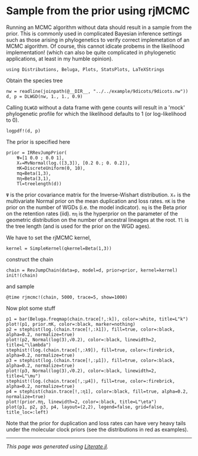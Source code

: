 
# Sample from the prior using rjMCMC

Running an MCMC algorithm without data should result in a sample from the prior.
This is commonly used in complicated Bayesian inference settings such as those
arising in phylogenetics to verify correct implemetation of an MCMC algorithm.
Of course, this cannot idicate probems in the likelihood implementation! (which
can also be quite complicated in phylogenetic applications, at least in my humble
opinion).

```@example prior
using Distributions, Beluga, Plots, StatsPlots, LaTeXStrings
```

Obtain the species tree

```@example prior
nw = readline(joinpath(@__DIR__, "../../example/9dicots/9dicots.nw"))
d, p = DLWGD(nw, 1., 1., 0.9)
```

Calling `DLWGD` without a data frame with gene counts will result in a 'mock'
phylogenetic profile for which the likelihood defaults to 1 (or log-likelihood
to 0).

```@example prior
logpdf!(d, p)
```

The prior is specified here

```@example prior
prior = IRRevJumpPrior(
    Ψ=[1 0.0 ; 0.0 1],
    X₀=MvNormal(log.([3,3]), [0.2 0.; 0. 0.2]),
    πK=DiscreteUniform(0, 10),
    πq=Beta(1,3),
    πη=Beta(3,1),
    Tl=treelength(d))
```

`Ψ` is the prior covariance matrix for the Inverse-Wishart distribution.
`X₀` is the multivariate Normal prior on the mean duplication and loss rates.
`πK` is the prior on the number of WGDs (i.e. the model indicator). `πq` is
the Beta prior on the retention rates (iid). `πη` is the hyperprior on the
parameter of the geometric distribution on the number of ancestral lineages
at the root. `Tl` is the tree length (and is used for the prior on the WGD
ages).

We have to set the rjMCMC kernel,

```@example prior
kernel = SimpleKernel(qkernel=Beta(1,3))
```

construct the chain

```@example prior
chain = RevJumpChain(data=p, model=d, prior=prior, kernel=kernel)
init!(chain)
```

and sample

```@example prior
@time rjmcmc!(chain, 5000, trace=5, show=1000)
```

Now plot some stuff

```@example prior
p1 = bar(Beluga.freqmap(chain.trace[!,:k]), color=:white, title=L"k")
plot!(p1, prior.πK, color=:black, marker=nothing)
p2 = stephist(log.(chain.trace[!,:λ1]), fill=true, color=:black, alpha=0.2, normalize=true)
plot!(p2, Normal(log(3),√0.2), color=:black, linewidth=2, title=L"\lambda")
stephist!(log.(chain.trace[!,:λ9]), fill=true, color=:firebrick, alpha=0.2, normalize=true)
p3 = stephist(log.(chain.trace[!,:μ1]), fill=true, color=:black, alpha=0.2, normalize=true)
plot!(p3, Normal(log(3),√0.2), color=:black, linewidth=2, title=L"\mu")
stephist!(log.(chain.trace[!,:μ4]), fill=true, color=:firebrick, alpha=0.2, normalize=true)
p4 = stephist(chain.trace[!,:η1], color=:black, fill=true, alpha=0.2, normalize=true)
plot!(prior.πη, linewidth=2, color=:black, title=L"\eta")
plot(p1, p2, p3, p4, layout=(2,2), legend=false, grid=false, title_loc=:left)
```

Note that the prior for duplication and loss rates can have very heavy tails
under the molecular clock priors (see the distributions in red as examples).

---

*This page was generated using [Literate.jl](https://github.com/fredrikekre/Literate.jl).*

